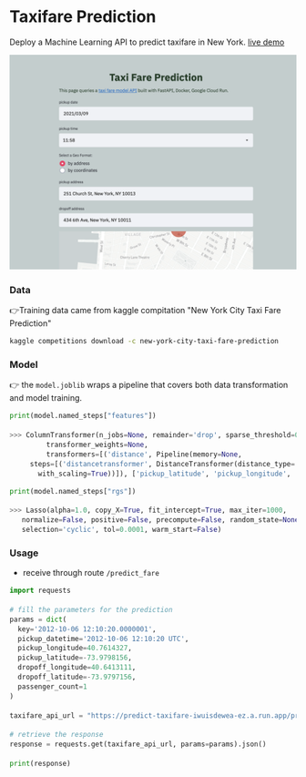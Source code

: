 # Taxifare Prediction
Deploy a Machine Learning API to predict taxifare in New York.
[live demo](https://modiem.herokuapp.com/)
 
[![Front_end][screenshot]][hyperlink]
 
[hyperlink]: https://modiem.herokuapp.com/ 
[screenshot]: img/Screenshot.png "Screen Shot"

### Data
👉Training data came from kaggle compitation "New York City Taxi Fare Prediction"

```bash
kaggle competitions download -c new-york-city-taxi-fare-prediction
```
### Model
 👉 the `model.joblib` wraps a pipeline that covers both data transformation and model training.
``` python
print(model.named_steps["features"])

>>> ColumnTransformer(n_jobs=None, remainder='drop', sparse_threshold=0.3,
         transformer_weights=None,
         transformers=[('distance', Pipeline(memory=None,
     steps=[('distancetransformer', DistanceTransformer(distance_type='euclidian')), ('robustscaler', RobustScaler(copy=True, quantile_range=(25.0, 75.0), with_centering=True,
       with_scaling=True))]), ['pickup_latitude', 'pickup_longitude', 'drop...scaling=True))]), ['pickup_latitude', 'pickup_longitude', 'dropoff_latitude', 'dropoff_longitude'])]),
```
```python
print(model.named_steps["rgs"])

>>> Lasso(alpha=1.0, copy_X=True, fit_intercept=True, max_iter=1000,
   normalize=False, positive=False, precompute=False, random_state=None,
   selection='cyclic', tol=0.0001, warm_start=False)
```


### Usage 

- receive through route `/predict_fare`
```python
import requests

# fill the parameters for the prediction
params = dict(
  key='2012-10-06 12:10:20.0000001',
  pickup_datetime='2012-10-06 12:10:20 UTC',
  pickup_longitude=40.7614327,
  pickup_latitude=-73.9798156,
  dropoff_longitude=40.6413111,
  dropoff_latitude=-73.9797156,
  passenger_count=1
)

taxifare_api_url = "https://predict-taxifare-iwuisdewea-ez.a.run.app/predict_fare/"

# retrieve the response
response = requests.get(taxifare_api_url, params=params).json()

print(response)
```


